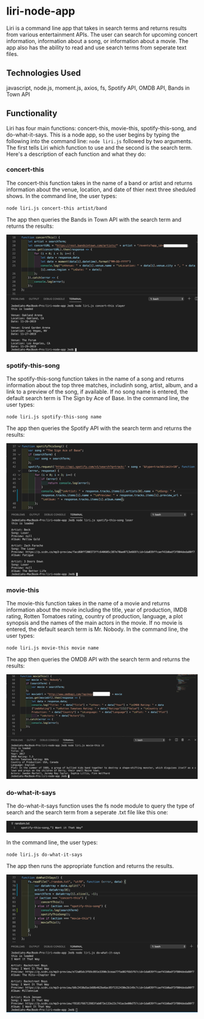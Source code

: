 # liri-node-app

Liri is a command line app that takes in search terms and returns results from various entertainment APIs. The user can search for upcoming concert information, information about a song, or information about a movie. The app also has the ability to read and use search terms from seperate text files.

## **Technologies Used**

javascript, node.js, moment.js, axios, fs, Spotify API, OMDB API, Bands in Town API

## **Functionality**

Liri has four main functions: concert-this, movie-this, spotify-this-song, and do-what-it-says. This is a node app, so the user begins by typing the following into the command line: `node liri.js` followed by two arguments. The first tells Liri which function to use and the second is the search term. Here's a description of each function and what they do:

### **concert-this**

The concert-this function takes in the name of a band or artist and returns information about the venue, location, and date of thier next three sheduled shows. In the command line, the user types:

`node liri.js concert-this artist/band`

The app then queries the Bands in Town API with the search term and returns the results:

![concert-this code](concert-this.png)


### **spotify-this-song**

The spotify-this-song function takes in the name of a song and returns information about the top three matches, includinh song, artist, album, and a link to a preview of the song, if available. If no song name is entered, the default search term is The Sign by Ace of Base. In the command line, the user types:

`node liri.js spotify-this-song name`

The app then queries the Spotify API with the search term and returns the results:

![spotify-this-song code](spotify-this-song.png)


### **movie-this**

The movie-this function takes in the name of a movie and returns information about the movie including the title, year of production, IMDB rating, Rotten Tomatoes rating, country of production, language, a plot synopsis and the names of the main actors in the movie. If no movie is entered, the default search term is Mr. Nobody. In the command line, the user types: 

`node liri.js movie-this movie name`

The app then queries the OMDB API with the search term and returns the results:

![movie-this code](movie-this.png)


### **do-what-it-says**

The do-what-it-says function uses the fs node module to query the type of search and the search term from a seperate .txt file like this one: 

![text-file code](text-file.png)

In the command line, the user types:  

`node liri.js do-what-it-says`

The app then runs the appropriate function and returns the results.

![do-what-it-says code](do-what-it-says.png)
